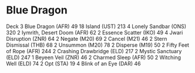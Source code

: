 # Blue Dragon

Deck
3 Blue Dragon (AFR) 49
18 Island (UST) 213
4 Lonely Sandbar (ONS) 320
2 Iymrith, Desert Doom (AFR) 62
2 Essence Scatter (IKO) 49
4 Jwari Disruption (ZNR) 64
2 Negate (M20) 69
2 Cancel (M21) 46
2 Stern Dismissal (THB) 68
2 Unsummon (M20) 78
2 Disperse (M19) 50
2 Fifty Feet of Rope (AFR) 244
2 Crashing Drawbridge (ELD) 217
2 Mystic Sanctuary (ELD) 247
1 Beyeen Veil (ZNR) 46
2 Charmed Sleep (AFR) 50
2 Witching Well (ELD) 74
2 Opt (STA) 19
4 Blink of an Eye (DAR) 46
